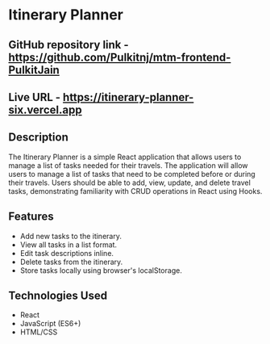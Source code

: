 # Itinerary Planner

## GitHub repository link - https://github.com/Pulkitnj/mtm-frontend-PulkitJain
## Live URL - https://itinerary-planner-six.vercel.app

## Description

The Itinerary Planner is a simple React application that allows users to manage a list of tasks needed for their travels. The application will allow users to manage a list of tasks that need to be completed before or during their travels. Users should be able to add, view, update, and delete travel tasks, demonstrating familiarity with CRUD operations in React using Hooks.

## Features

- Add new tasks to the itinerary.
- View all tasks in a list format.
- Edit task descriptions inline.
- Delete tasks from the itinerary.
- Store tasks locally using browser's localStorage.

## Technologies Used

- React
- JavaScript (ES6+)
- HTML/CSS


